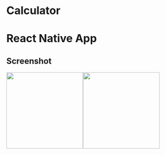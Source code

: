 # Calculator
# React Native App

## Screenshot

<img src="https://ibb.co/DgkSWpq"
   style="float: left" 
   width="200px"/><img
   style="float: left" 
   width="200px"
   src="https://ibb.co/GRC7v63"/>
